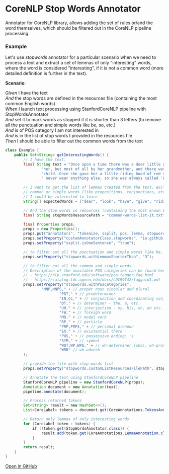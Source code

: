 # CoreNLP Stop Words Annotator

Annotator for CoreNLP library, allows adding the set of rules or/and the word themselves, which should be filtered out in the
CoreNLP pipeline processing.

### Example
Let's use *stopwords* annotator for a particular scenario when we need to process a text and extract a set of lemmas of only
"interesting" words, where the word is considered "interesting", if it is not a common word (more detailed definition is further in the text).

**Scenario**:

*Given* I have the text  
*And* the stop words are defined in the resources file (containing the most common English words)  
*When* I launch text processing using StanfordCoreNLP pipeline with StopWordsAnnotator  
*And* set it to mark words as stopped if it is shorter than 3 letters (to remove all the punctuation and simple words like be, so, etc.)  
*And* is of POS category I am not interested in  
*And* is in the list of stop words I provided in the resources file  
*Then* I should be able to filter out the common words from the text

```java
class Example {
    public Set<String> getInterestingWords() {
        // I have the text:
        final String text = "Once upon a time there was a dear little girl who was loved by everyone who looked at " +
                "her, but most of all by her grandmother, and there was nothing that she would not have given to the " +
                "child. Once she gave her a little riding hood of red velvet, which suited her so well that she would" +
                " never wear anything else; so she was always called 'Little Red Riding Hood.'";

        // I want to get the list of lemmas created from the text, excluding words from the provided list and all the
        // common or simple words (like propositions, conjunctions, etc.), since I want to extract only the words
        // I could be interested to learn
        String[] expectedWords = {"dear", "look", "have", "give", "riding", "hood", "velvet", "suit", "wear", "call"};

        // And the stop words in resources (containing the most known English words)
        final String stopWordsResourcePath = "common-words-list-it.txt";

        final Properties props;
        props = new Properties();
        props.put("annotators", "tokenize, ssplit, pos, lemma, stopwords");
        props.setProperty("customAnnotatorClass.stopwords", "io.github.pepperkit.corenlp.stopwords.StopWordsAnnotator");
        props.setProperty("ssplit.isOneSentence", "true");

        // to filter out all the punctuation and simple words like be, so, etc.
        props.setProperty("stopwords.withLemmasShorterThan", "3");

        // to filter out all the common and simple words
        // Description of the available POS categories can be found here:
        // - https://nlp.stanford.edu/software/pos-tagger-faq.html
        // - https://catalog.ldc.upenn.edu/docs/LDC99T42/tagguid1.pdf
        props.setProperty("stopwords.withPosCategories",
                "NNP,NNPS," + // proper noun singular and plural
                        "PDT," + // predeterminer
                        "IN,CC," + // conjunction and coordinating conjunction (but, and etc.)
                        "DT," + // determiner - the, a, etc.
                        "UH," + // interjection - my, his, oh, uh etc.
                        "FW," + // foreign word
                        "MD," + // modal verb
                        "RP," + // particle
                        "PRP,PRP$," + // personal pronoun
                        "EX," + // existential there
                        "POS," + // possessive ending: 's
                        "SYM," + // symbol
                        "WDT,WP,WP$," + // wh-determiner (who), wh-pronoun (who, what, whom) and possessive wh-pronoun (whose)
                        "WRB" // wh-adverb
        );

        // provide the file with stop words list
        props.setProperty("stopwords.customListResourcesFilePath", stopWordsResourcePath);

        // Annotate the text using StanfordCoreNLP pipeline
        StanfordCoreNLP pipeline = new StanfordCoreNLP(props);
        Annotation document = new Annotation(text);
        pipeline.annotate(document);

        // Process returned tokens
        Set<String> result = new HashSet<>();
        List<CoreLabel> tokens = document.get(CoreAnnotations.TokensAnnotation.class);

        // Return only lemmas of only interesting words
        for (CoreLabel token : tokens) {
            if (!token.get(StopWordsAnnotator.class)) {
                result.add(token.get(CoreAnnotations.LemmaAnnotation.class));
            }
        }
        return result;
    }
}
```

[Open in GitHub](https://github.com/pepperkit/corenlp-stop-words-annotator)